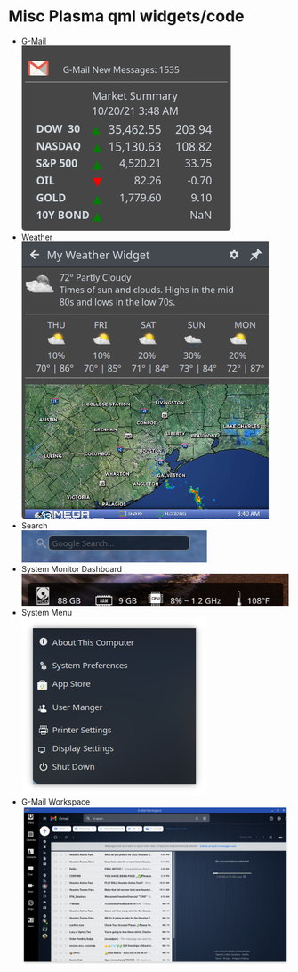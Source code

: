# Misc Plasma qml widgets/code

* G-Mail <br>
![G-Mail](email.png)
* Weather <br>
![Weather](weather.png)
* Search <br>
![Search](search.png)
* System Monitor Dashboard <br>
![System dashboard](dashboard.png)
* System Menu <br>
![System menu](system-menu.png)
* G-Mail Workspace <br>
![G-Mail Workspace](Screenshot_gmail.png)
